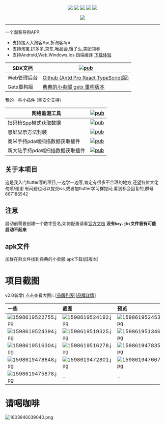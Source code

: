<p align="center">
    <a href="https://jq.qq.com/?_wv=1027&k=Z0AHodXB"><img src="https://badgen.net/badge/QQ%E7%BE%A4/667186542/pink" /></a>
    <a href="https://itbug.shop"><img src="https://badgen.net/badge/%E5%85%B8%E5%85%B8%E7%9A%84%E5%B0%8F%E5%8D%96%E9%83%A8/v2.1.0/red" /></a>
    <a href="https://flutter.dev/docs/get-started/install/windows"><img src="https://badgen.net/badge/flutter/v2.2.3/red" /></a>
    <a href="https://github.com/mdddj/flutter_simple_shop/stargazers"><img src="https://badgen.net/github/stars/mdddj/flutter_simple_shop" /></a>
    <a href="https://github.com/mdddj/flutter_simple_shop/network/members"><img src="https://badgen.net/github/forks/mdddj/flutter_simple_shop" /></a>
</>

<p align="center">
    <img src="https://static.saintic.com/picbed/huang/2020/12/14/1607875349615.png">
</p>

---

一个淘客导购APP:

- 支持接入大淘客Api,折淘客Api
- 支持淘宝,拼多多,京东,唯品会,饿了么,美团领券
- 支持Android,Web,Windows,Ios 四端编译 [下载体验](https://itbug.shop/app)

|     SDK文档     | [![pub](https://badgen.net/pub/v/dd_taoke_sdk)](https://pub.dev/packages/dd_taoke_sdk)                 |
| ---------------- | ------------------------------------------------------------------------------------------------------------------------------------------------- |
| Web管理后台 | [Github (Antd Pro React TypeScript版)]( https://github.com/mdddj/ddxmb-admin)  |
| Getx重构版   | [典典的小卖部 getx 重构版本](https://github.com/mdddj/simple_shop_v2)  |


我的一些小插件 (空安全支持)

|     网络监测工具     | [![pub](https://badgen.net/pub/v/flutter_network_connection)](https://pub.dev/packages/flutter_network_connection)                 |
| ---------------- | ------------------------------------------------------------------------------------------------------------------------------------------------- |
|     扫码枪Spp模式获取数据     | [![pub](https://badgen.net/pub/v/scanner_gun)](https://pub.dev/packages/scanner_gun)                 |
|     息屏显示方法封装     | [![pub](https://badgen.net/pub/v/flutter_lifecycle_by_resume)](https://pub.dev/packages/flutter_lifecycle_by_resume)                 |
|     商米手持pda端扫描数据获取插件     | [![pub](https://badgen.net/pub/v/sm_scan)](https://pub.dev/packages/sm_scan)                 |
|     新大陆手持pda端扫描数据获取插件     | [![pub](https://badgen.net/pub/v/xindalu_scan_flutter)](https://pub.dev/packages/xindalu_scan_flutter)                 |

## 关于本项目

这是我入门flutter写的项目,一边学一边写,肯定有很多不合理的地方,还望各位大佬勿喷!谢谢 有问题也可以提交iss,或者加flutter学习群提问,看到都会回复的,群号667186542

## 注意

启动前需要创建一个数字签名,如何配置请看[官方文档](https://flutter.cn/docs/deployment/android)
**没有`key.jks`文件极有可能启动不起来**

## apk文件

加群在群文件找到典典的小卖部.apk下载(旧版本)

# 项目截图

v2.0新增(
点击查看大图):    [[品牌列表](https://static.saintic.com/picbed/huang/2020/12/13/1607873908351.jpg)][[品牌详情](https://static.saintic.com/picbed/huang/2020/12/13/1607873911435.jpg)]

| 一些                                                                                       | 截图                                                                                        | 预览                                                                                       |
|:-------------------------------------------------------------------------------------------|:-------------------------------------------------------------------------------------------|:-------------------------------------------------------------------------------------------|
| ![1598619522755.jpg](https://static.saintic.com/picbed/huang/2020/08/28/1598619522755.jpg) | ![1598619524192.jpg](https://static.saintic.com/picbed/huang/2020/08/28/1598619524192.jpg) | ![1598619524535.jpg](https://static.saintic.com/picbed/huang/2020/08/28/1598619524535.jpg) |
| ![1598619524394.jpg](https://static.saintic.com/picbed/huang/2020/08/28/1598619524394.jpg) | ![1598619519325.jpg](https://static.saintic.com/picbed/huang/2020/08/28/1598619519325.jpg) | ![1598619513469.jpg](https://static.saintic.com/picbed/huang/2020/08/28/1598619513469.jpg) |
| ![1598619516304.jpg](https://static.saintic.com/picbed/huang/2020/08/28/1598619516304.jpg) | ![1598619516278.jpg](https://static.saintic.com/picbed/huang/2020/08/28/1598619516278.jpg) | ![1598619478353.jpg](https://static.saintic.com/picbed/huang/2020/08/28/1598619478353.jpg) |
| ![1598619478848.jpg](https://static.saintic.com/picbed/huang/2020/08/28/1598619478848.jpg) | ![1598619472801.jpg](https://static.saintic.com/picbed/huang/2020/08/28/1598619472801.jpg) | ![1598619476671.jpg](https://static.saintic.com/picbed/huang/2020/08/28/1598619476671.jpg) |
| ![1598619475878.jpg](https://static.saintic.com/picbed/huang/2020/08/28/1598619475878.jpg) | -                                                                                          | -                                                                                          |

# 请喝咖啡

![1603946039040.png](https://static.saintic.com/picbed/huang/2020/10/29/1603946039040.png)
